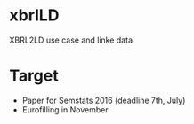# xbrlLD
XBRL2LD use case and linke data

# Target
 - Paper for Semstats 2016 (deadline 7th, July)
 - Eurofilling in November
